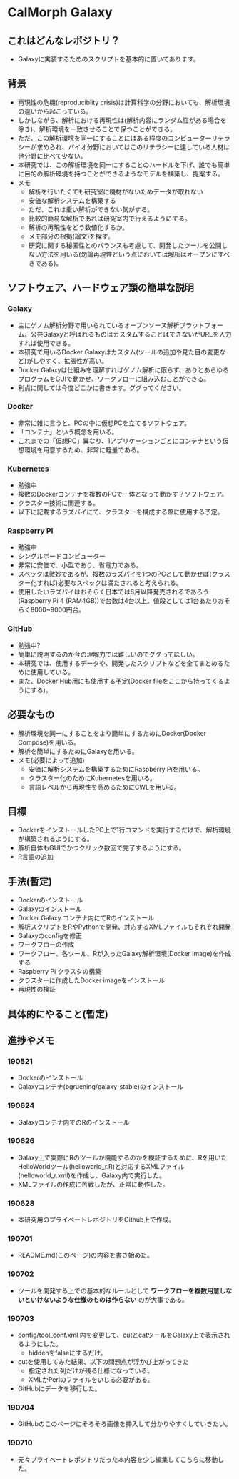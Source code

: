 # CalMorph Galaxy

## これはどんなレポジトリ？
- Galaxyに実装するためのスクリプトを基本的に置いてあります。

## 背景
- 再現性の危機(reproduciblity crisis)は計算科学の分野においても、解析環境の違いから起こっている。
- しかしながら、解析における再現性は(解析内容にランダム性がある場合を除き)、解析環境を一致させることで保つことができる。
- ただ、この解析環境を同一にすることにはある程度のコンピューターリテラシーが求められ、バイオ分野においてはこのリテラシーに達している人材は他分野に比べて少ない。
- 本研究では、この解析環境を同一にすることのハードルを下げ、誰でも簡単に目的の解析環境を持つことができるようなモデルを構築し、提案する。
- メモ
	- 解析を行いたくても研究室に機材がないためデータが取れない
	- 安価な解析システムを構築する
	- ただ、これは重い解析ができない気がする。
	- 比較的簡易な解析であれば研究室内で行えるようにする。
	- 解析の再現性をどう数値化するか。
	- メモ部分の根拠(論文)を探す。
	- 研究に関する秘匿性とのバランスも考慮して、開発したツールを公開しない方法を用いる(勿論再現性という点においては解析はオープンにすべきである)。

## ソフトウェア、ハードウェア類の簡単な説明
### Galaxy
- 主にゲノム解析分野で用いられているオープンソース解析プラットフォーム。公共Galaxyと呼ばれるものはカスタムすることはできないがURLを入力すれば使用できる。
- 本研究で用いるDocker Galaxyはカスタム(ツールの追加や見た目の変更など)がしやすく、拡張性が高い。
- Docker Galaxyは仕組みを理解すればゲノム解析に限らず、ありとあらゆるプログラムをGUIで動かせ、ワークフローに組み込むことができる。
- 利点に関しては今度どこかに書きます。ググってください。
### Docker
- 非常に雑に言うと、PCの中に仮想PCを立てるソフトウェア。
- 「コンテナ」という概念を用いる。
- これまでの「仮想PC」異なり、1アプリケーションごとにコンテナという仮想環境を用意するため、非常に軽量である。
### Kubernetes
- 勉強中
- 複数のDockerコンテナを複数のPCで一体となって動かす？ソフトウェア。
- クラスター技術に関連する。
- 以下に記載するラズパイにて、クラスターを構成する際に使用する予定。
### Raspberry Pi
- 勉強中
- シングルボードコンピューター
- 非常に安価で、小型であり、省電力である。
- スペックは微妙であるが、複数のラズパイを1つのPCとして動かせば(クラスター化すれば)必要なスペックは満たされると考えられる。
- 使用したいラズパイはおそらく日本では8月以降発売されるであろう(Raspberry Pi 4 (RAM4GB))で台数は4台以上。値段としては1台あたりおそらく8000~9000円台。
### GitHub
- 勉強中?
- 簡単に説明するのが今の理解力では難しいのでググってほしい。
- 本研究では、使用するデータや、開発したスクリプトなどを全てまとめるために使用している。
- また、Docker Hub用にも使用する予定(Docker fileをここから持ってくるようにする)。

## 必要なもの
- 解析環境を同一にすることをより簡単にするためにDocker(Docker Compose)を用いる。
- 解析を簡単にするためにGalaxyを用いる。
- メモ(必要によって追加)
	- 安価に解析システムを構築するためにRaspberry Piを用いる。
	- クラスター化のためにKubernetesを用いる。
	- 言語レベルから再現性を高めるためにCWLを用いる。

## 目標
- DockerをインストールしたPC上で1行コマンドを実行するだけで、解析環境が構築されるようにする。
- 解析自体もGUIでかつクリック数回で完了するようにする。
- R言語の追加

## 手法(暫定)
- Dockerのインストール
- Galaxyのインストール
- Docker Galaxy コンテナ内にてRのインストール
- 解析スクリプトをRやPythonで開発、対応するXMLファイルもそれぞれ開発
- Galaxyのconfigを修正
- ワークフローの作成
- ワークフロー、各ツール、Rが入ったGalaxy解析環境(Docker image)を作成する
- Raspberry Pi クラスタの構築
- クラスターに作成したDocker imageをインストール
- 再現性の検証

## 具体的にやること(暫定)

## 進捗やメモ
### 190521
- Dockerのインストール
- Galaxyコンテナ(bgruening/galaxy-stable)のインストール
### 190624
- Galaxyコンテナ内でのRのインストール
### 190626
- Galaxy上で実際にRのツールが機能するのかを検証するために、Rを用いたHelloWorldツール(helloworld_r.R)と対応するXMLファイル(helloworld_r.xml)を作成し、Galaxy内で実行した。
- XMLファイルの作成に苦戦したが、正常に動作した。
### 190628
- 本研究用のプライベートレポジトリをGithub上で作成。
### 190701
- README.md(このページ)の内容を書き始めた。
### 190702
- ツールを開発する上での基本的なルールとして **ワークフローを複数用意しないといけないような仕様のものは作らない** のが大事である。
### 190703
- config/tool_conf.xml 内を変更して、cutとcatツールをGalaxy上で表示されるようにした。
	- hiddenをfalseにするだけ。
- cutを使用してみた結果、以下の問題点が浮かび上がってきた
	- 指定された列だけが残る仕様になっている。
	- XMLかPerlのファイルをいじる必要がある。
- GitHubにデータを移行した。
### 190704
- GitHubのこのページにそろそろ画像を挿入して分かりやすくしていきたい。
### 190710
- 元々プライベートレポジトリだった本内容を少し編集してこちらに移動した。
